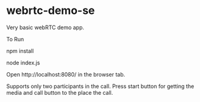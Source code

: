 # webrtc-demo-se

Very basic webRTC demo app.

To Run

npm install

node index.js

Open http://localhost:8080/ in the browser tab.

Supports only two participants in the call.
Press start button for getting the media and call button to the place the call.
